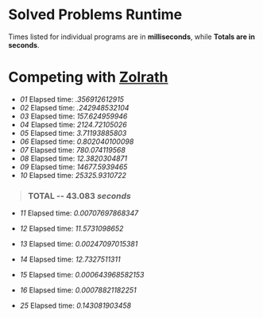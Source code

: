 Solved Problems Runtime
=========================

Times listed for individual programs are in **milliseconds**, while **Totals are in seconds**.

Competing with [Zolrath](https://github.com/zolrath/Project-Clojuler)
=========================

- *01*  Elapsed time: *.356912612915*
- *02*  Elapsed time: *.242948532104*
- *03*  Elapsed time: *157.624959946*
- *04*  Elapsed time: *2124.72105026*
- *05*  Elapsed time: *3.71193885803*
- *06*  Elapsed time: *0.802040100098*
- *07*  Elapsed time: *780.074119568*
- *08*  Elapsed time: *12.3820304871*
- *09*  Elapsed time: *14677.5939465*
- *10*  Elapsed time: *25325.9310722*

> ### TOTAL -- 43.083 _seconds_

- *11*  Elapsed time: *0.00707697868347*
- *12*  Elapsed time: *11.5731098652*
- *13*  Elapsed time: *0.00247097015381*
- *14*  Elapsed time: *12.7327511311*
- *15*  Elapsed time: *0.000643968582153*
- *16*  Elapsed time: *0.00078821182251*


- *25*  Elapsed time: *0.143081903458*
